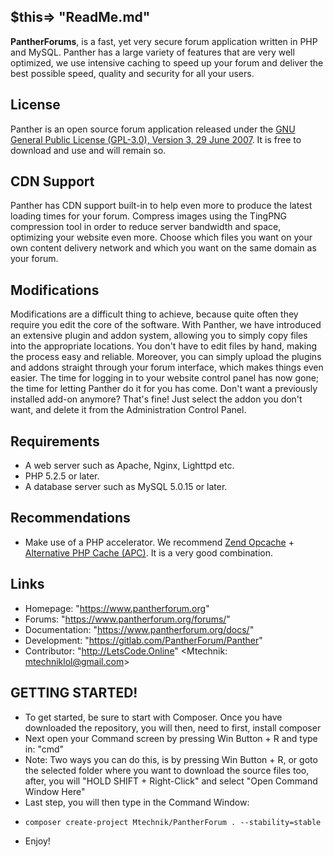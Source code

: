 ## $this=> "ReadMe.md"
**PantherForums**, is a fast, yet very secure forum application written in PHP and MySQL. Panther has a large variety of features that are very well optimized, we use intensive caching to speed up your forum and deliver the best possible speed, quality and security for all your users.

## License
Panther is an open source forum application released under the [GNU General Public License (GPL-3.0), Version 3, 29 June 2007](http://opensource.org/licenses/GPL-3.0). It is free to download and use and will remain so. 

## CDN Support
Panther has CDN support built-in to help even more to produce the latest loading times for your forum. Compress images using the TingPNG compression tool in order to reduce server bandwidth and space, optimizing your website even more. Choose which files you want on your own content delivery network and which you want on the same domain as your forum.

## Modifications
Modifications are a difficult thing to achieve, because quite often they require you edit the core of the software. With Panther, we have introduced an extensive plugin and addon system, allowing you to simply copy files into the appropriate locations. You don't have to edit files by hand, making the process easy and reliable. Moreover, you can simply upload the plugins and addons straight through your forum interface, which makes things even easier. The time for logging in to your website control panel has now gone; the time for letting Panther do it for you has come. Don't want a previously installed add-on anymore? That's fine! Just select the addon you don't want, and delete it from the Administration Control Panel.

## Requirements
- A web server such as Apache, Nginx, Lighttpd etc.
- PHP 5.2.5 or later.
- A database server such as MySQL 5.0.15 or later.

## Recommendations
- Make use of a PHP accelerator. We recommend [Zend Opcache](https://pecl.php.net/package/ZendOpcache) + [Alternative PHP Cache (APC)](https://pecl.php.net/package/APC). It is a very good combination.

## Links
 - Homepage: "https://www.pantherforum.org"
 - Forums: "https://www.pantherforum.org/forums/"
 - Documentation: "https://www.pantherforum.org/docs/"
 - Development: "https://gitlab.com/PantherForum/Panther"
 - Contributor: "http://LetsCode.Online" <Mtechnik: mtechniklol@gmail.com>
 
 ## GETTING STARTED!
 - To get started, be sure to start with Composer. Once you have downloaded the repository, you will then, need to first, install composer
 - Next open your Command screen by pressing Win Button + R and type in: "cmd"
 - Note: Two ways you can do this, is by pressing Win Button + R, or goto the selected folder where you want to download the source files too, after, you will "HOLD SHIFT + Right-Click" and select "Open Command Window Here"
 - Last step, you will then type in the Command Window: 
 - 
    ```
    composer create-project Mtechnik/PantherForum . --stability=stable
    ```
 - Enjoy!
